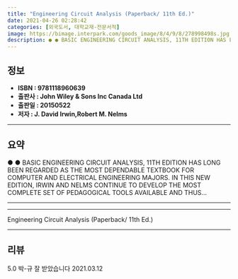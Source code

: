 ```yaml
---
title: "Engineering Circuit Analysis (Paperback/ 11th Ed.)"
date: 2021-04-26 02:28:42
categories: [외국도서, 대학교재-전문서적]
image: https://bimage.interpark.com/goods_image/8/4/9/8/278998498s.jpg
description: ● ● BASIC ENGINEERING CIRCUIT ANALYSIS, 11TH EDITION HAS LONG BEEN REGARDED AS THE MOST DEPENDABLE TEXTBOOK FOR COMPUTER AND ELECTRICAL ENGINEERING MAJORS. IN
---
```


## **정보**

- **ISBN : 9781118960639**
- **출판사 : John Wiley & Sons Inc Canada Ltd**
- **출판일 : 20150522**
- **저자 : J. David Irwin,Robert M. Nelms**

------



## **요약**

●  ●  BASIC ENGINEERING CIRCUIT ANALYSIS, 11TH EDITION HAS LONG BEEN REGARDED AS THE MOST DEPENDABLE TEXTBOOK FOR COMPUTER AND ELECTRICAL ENGINEERING MAJORS. IN THIS NEW EDITION, IRWIN AND NELMS CONTINUE TO DEVELOP THE MOST COMPLETE SET OF PEDAGOGICAL TOOLS AVAILABLE AND  THUS... 

------



------


Engineering Circuit Analysis (Paperback/ 11th Ed.) 

------


## **리뷰** 

5.0 박-규 잘 받았습니다  2021.03.12 <br/>